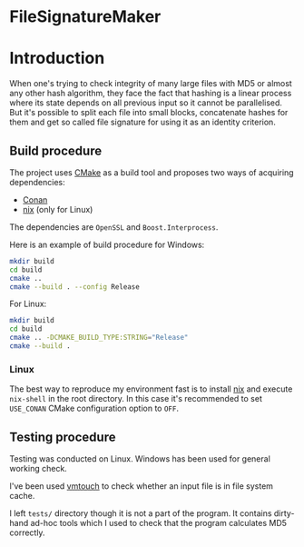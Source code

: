# FileSignatureMaker

# Introduction

When one's trying to check integrity of many large files with MD5 or almost any other hash algorithm, they face the fact that hashing is a linear process where its state depends on all previous input so it cannot be parallelised. But it's possible to split each file into small blocks, concatenate hashes for them and get so called file signature for using it as an identity criterion.

## Build procedure

The project uses [CMake](https://cmake.org/) as a build tool and proposes two ways of acquiring dependencies:
* [Conan](https://conan.io/)
* [nix](https://nixos.org/) (only for Linux)

The dependencies are `OpenSSL` and `Boost.Interprocess`.

Here is an example of build procedure for Windows:
```sh
mkdir build
cd build
cmake ..
cmake --build . --config Release
```

For Linux:
```sh
mkdir build
cd build
cmake .. -DCMAKE_BUILD_TYPE:STRING="Release"
cmake --build .
```

### Linux

The best way to reproduce my environment fast is to install [nix](https://nixos.org/) and execute `nix-shell` in the root directory. In this case it's recommended to set `USE_CONAN` CMake configuration option to `OFF`.

## Testing procedure

Testing was conducted on Linux. Windows has been used for general working check.

I've been used [vmtouch](https://hoytech.com/vmtouch/) to check whether an input file is in file system cache.

I left `tests/` directory though it is not a part of the program. It contains dirty-hand ad-hoc tools which I used to check that the program calculates MD5 correctly.
